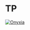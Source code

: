 # TP

[![Onyxia](https://img.shields.io/badge/Launch-Datalab-orange?logo=R)](https://datalab.sspcloud.fr/launcher/ide/rstudio?autoLaunch=true&init.personalInit=%C2%ABhttps%3A%2F%2Fraw.githubusercontent.com%2FAQLT%2FtestDocker%2Fmaster%2Finit.sh%C2%BB&service.image.custom.enabled=true&service.image.custom.version=%C2%ABaqlt%2Fatelier-tvcoef%3Alatest%C2%BB&service.image.pullPolicy=%C2%ABAlways%C2%BB)